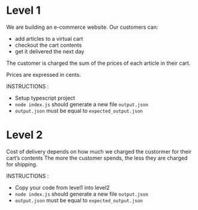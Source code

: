# Level 1

We are building an e-commerce website. Our customers can:
  - add articles to a virtual cart
  - checkout the cart contents
  - get it delivered the next day

The customer is charged the sum of the prices of each article in their cart.

Prices are expressed in cents.

INSTRUCTIONS :
*  Setup typescript project
*  `node index.js` should generate a new file `output.json`
*  `output.json` must be equal to `expected_output.json`

# Level 2

Cost of delivery depends on how much we charged the custormer for their cart’s contents
The more the customer spends, the less they are charged for shipping.

INSTRUCTIONS :
*  Copy your code from level1 into level2
*  `node index.js` should generate a new file `output.json`
*  `output.json` must be equal to `expected_output.json`

